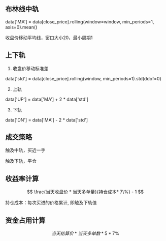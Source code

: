 

## 布林线中轨
data['MA'] = data[close_price].rolling(window=window, min_periods=1, axis=0).mean()

收盘价移动平均线，窗口大小20，最小周期1
## 上下轨

1. 收盘价移动标准差

data['std'] = data[close_price].rolling(window, min_periods=1).std(ddof=0)

2. 上轨

data['UP'] = data['MA'] + 2 * data['std']

3. 下轨

data['DN'] = data['MA'] - 2 * data['std']

## 成交策略

触及中轨，买近一手

触及下轨，平仓

## 收益率计算

$$
\frac{当天收盘价 * 当天多单量}{持仓成本* 7\%} - 1
$$

持仓成本：每次买进的价格累计, 即触及下轨值


## 资金占用计算

$$
当天结算价 * 当天多单数 * 5 * 7\%
$$

